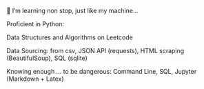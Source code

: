 🌱 I’m learning non stop, just like my machine...

Proficient in Python:

Data Structures and Algorithms on Leetcode

Data Sourcing: from csv, JSON API (requests), HTML scraping (BeautifulSoup), SQL (sqlite)


Knowing enough ... to be dangerous:
Command Line, SQL, Jupyter (Markdown + Latex)

<!--
**AntonIcke/AntonIcke** is a ✨ _special_ ✨ repository because its `README.md` (this file) appears on your GitHub profile.

Here are some ideas to get you started:

- 🔭 I’m currently working on ...
- 🌱 I’m currently learning ...
- 👯 I’m looking to collaborate on ...
- 🤔 I’m looking for help with ...
- 💬 Ask me about ...
- 📫 How to reach me: ...
- 😄 Pronouns: ...
- ⚡ Fun fact: ...
-->
